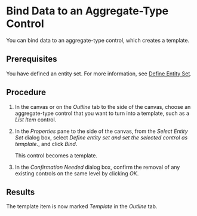 <!-- loio2d625d5fb58b426da2c7bbcabf848a91 -->

# Bind Data to an Aggregate-Type Control

You can bind data to an aggregate-type control, which creates a template.



<a name="loio2d625d5fb58b426da2c7bbcabf848a91__prereq_m5v_dr1_4cb"/>

## Prerequisites

You have defined an entity set. For more information, see [Define Entity Set](https://help.sap.com/viewer/825270ffffe74d9f988a0f0066ad59f0/CF/en-US/3cf6b06b3c414481beddf6a7543bb985.html).



<a name="loio2d625d5fb58b426da2c7bbcabf848a91__steps_gpt_srl_lvb"/>

## Procedure

1.  In the canvas or on the *Outline* tab to the side of the canvas, choose an aggregate-type control that you want to turn into a template, such as a *List Item* control.

2.  In the *Properties* pane to the side of the canvas, from the *Select Entity Set* dialog box, select *Define entity set and set the selected control as template.*, and click *Bind*.

    This control becomes a template.

3.  In the *Confirmation Needed* dialog box, confirm the removal of any existing controls on the same level by clicking *OK*.




<a name="loio2d625d5fb58b426da2c7bbcabf848a91__result_wpt_srl_lvb"/>

## Results

The template item is now marked *Template* in the *Outline* tab.

